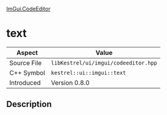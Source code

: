[ImGui.CodeEditor](index.md)
# text
| Aspect | Value |
| --- | --- |
| Source File | `libKestrel/ui/imgui/codeeditor.hpp` |
| C++ Symbol | `kestrel::ui::imgui::text` |
| Introduced | Version 0.8.0 |
## Description
